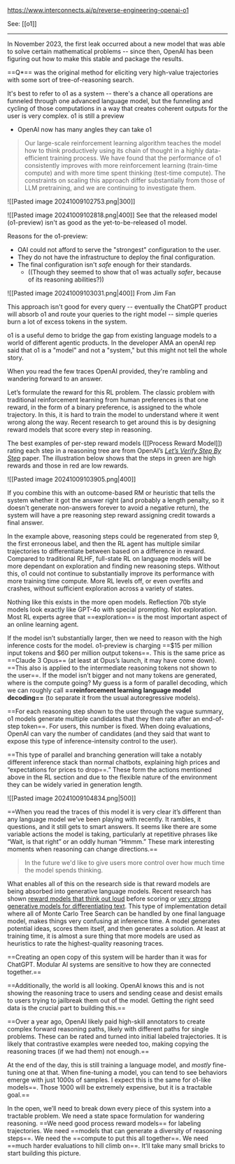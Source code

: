 https://www.interconnects.ai/p/reverse-engineering-openai-o1

See: [[o1]]

---

In November 2023, the first leak occurred about a new model that was able to solve certain mathematical problems -- since then, OpenAI has been figuring out how to make this stable and package the results.

==Q*== was the original method for eliciting very high-value trajectories with some sort of tree-of-reasoning search. 

It's best to refer to o1 as a system -- there's a chance all operations are funneled through one advanced language model, but the funneling and cycling of those computations in a way that creates coherent outputs for the user is very complex.
o1 is still a preview
- OpenAI now has many angles they can take o1

> Our large-scale reinforcement learning algorithm teaches the model how to think productively using its chain of thought in a highly data-efficient training process. We have found that the performance of o1 consistently improves with more reinforcement learning (train-time compute) and with more time spent thinking (test-time compute). The constraints on scaling this approach differ substantially from those of LLM pretraining, and we are continuing to investigate them.

![[Pasted image 20241009102753.png|300]]

![[Pasted image 20241009102818.png|400]]
See that the released model (o1-preview) isn't as good as the yet-to-be-released o1 model.

Reasons for the o1-preview:
- OAI could not afford to serve the "strongest" configuration to the user.
- They do not have the infrastructure to deploy the final configuration.
- The final configuration isn't *safe* enough for their standards.
	- ((Though they seemed to show that o1 was actually *safer*, because of its reasoning abilities?))

![[Pasted image 20241009103031.png|400]]
From Jim Fan

This approach isn't good for every query -- eventually the ChatGPT product will absorb o1 and route your queries to the right model -- simple queries burn a lot of excess tokens in the system.

o1 is a useful demo to bridge the gap from existing language models to a world of different agentic products.
In the developer AMA an openAI rep said that o1 is a "model" and not a "system," but this might not tell the whole story.

When you read the few traces OpenAI provided, they're rambling and wandering forward to an answer.

Let’s formulate the reward for this RL problem. The classic problem with traditional reinforcement learning from human preferences is that one reward, in the form of a binary preference, is assigned to the whole trajectory. In this, it is hard to train the model to understand where it went wrong along the way. Recent research to get around this is by designing reward models that score every step in reasoning.

The best examples of per-step reward models ([[Process Reward Model]]) rating each step in a reasoning tree are from OpenAI’s _[Let’s Verify Step By Step](https://arxiv.org/abs/2305.20050)_ paper. The illustration below shows that the steps in green are high rewards and those in red are low rewards.

![[Pasted image 20241009103905.png|400]]

If you combine this with an outcome-based RM or heuristic that tells the system whether it got the answer right (and probably a length penalty, so it doesn't generate non-answers forever to avoid a negative return), the system will have a pre reasoning step reward assigning credit towards a final answer.

In the example above, reasoning steps could be regenerated from step 9, the first erroneous label, and then the RL agent has multiple similar trajectories to differentiate between based on a difference in reward.
Compared to traditional RLHF, full-state RL on language models will be more dependant on exploration and finding new reasoning steps. Without this, o1 could not continue to substantially improve its performance with more training time compute. More RL levels off, or even overfits and crashes, without sufficient exploration across a variety of states.

Nothing like this exists in the more open models. Reflection 70b style models look exactly like GPT-4o with special prompting. Not exploration. Most RL experts agree that ==exploration== is the most important aspect of an online learning agent.

If the model isn’t substantially larger, then we need to reason with the high inference costs for the model. o1-preview is charging ==$15 per million input tokens and $60 per million output tokens==. This is the same price as ==Claude 3 Opus== (at least at Opus’s launch, it may have come down). ==This also is applied to the intermediate reasoning tokens not shown to the user==. If the model isn’t bigger and not many tokens are generated, where is the compute going? My guess is a form of parallel decoding, which we can roughly call **==reinforcement learning language model decoding==** (to separate it from the usual autoregressive models).

==For each reasoning step shown to the user through the vague summary, o1 models generate multiple candidates that they then rate after an end-of-step token==. For users, this number is fixed. When doing evaluations, OpenAI can vary the number of candidates (and they said that want to expose this type of inference-intensity control to the user).

==This type of parallel and branching generation will take a notably different inference stack than normal chatbots, explaining high prices and “expectations for prices to drop==.” These form the actions mentioned above in the RL section and due to the flexible nature of the environment they can be widely varied in generation length.

![[Pasted image 20241009104834.png|500]]

==When you read the traces of this model it is very clear it’s different than any language model we’ve been playing with recently. It rambles, it questions, and it still gets to smart answers. It seems like there are some variable actions the model is taking, particularly at repetitive phrases like “Wait, is that right” or an oddly human “Hmmm.” These mark interesting moments when reasoning can change directions.==

> In the future we'd like to give users more control over how much time the model spends thinking.


What enables all of this on the research side is that reward models are being absorbed into generative language models. Recent research has shown [reward models that think out loud](https://arxiv.org/abs/2408.11791) before scoring or [very strong generative models for differentiating text](https://arxiv.org/abs/2408.15240). This type of implementation detail where all of Monte Carlo Tree Search can be handled by one final language model, makes things very confusing at inference time. A model generates potential ideas, scores them itself, and then generates a solution. At least at training time, it is almost a sure thing that more models are used as heuristics to rate the highest-quality reasoning traces.

==Creating an open copy of this system will be harder than it was for ChatGPT. Modular AI systems are sensitive to how they are connected together.==

==Additionally, the world is all looking. OpenAI knows this and is not showing the reasoning trace to users and sending cease and desist emails to users trying to jailbreak them out of the model. Getting the right seed data is the crucial part to building this.==
  
==Over a year ago, OpenAI likely paid high-skill annotators to create complex forward reasoning paths, likely with different paths for single problems. These can be rated and turned into initial labeled trajectories. It is likely that contrastive examples were needed too, making copying the reasoning traces (if we had them) not enough.==

At the end of the day, this is still training a language model, and _mostly_ fine-tuning one at that. When fine-tuning a model, you can tend to see behaviors emerge with just 1000s of samples. I expect this is the same for o1-like models==. Those 1000 will be extremely expensive, but it is a tractable goal.==

In the open, we’ll need to break down every piece of this system into a tractable problem. We need a state space formulation for wandering reasoning. ==We need good process reward models== for labeling trajectories. We need ==models that can generate a diversity of reasoning steps==. We need the ==compute to put this all together==. We need ==much harder evaluations to hill climb on==. It’ll take many small bricks to start building this picture.
